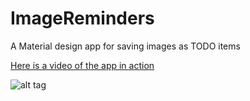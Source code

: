 # ImageReminders
A Material design app for saving images as TODO items

[Here is a video of the app in action](https://www.dropbox.com/s/5u5u1ga0rgkq8wd/device-2016-02-02-183220.mp4?dl=0)

![alt tag](https://raw.github.com/tederiksson/imagereminders/master/app/src/main/ic_launcher-web.png)
